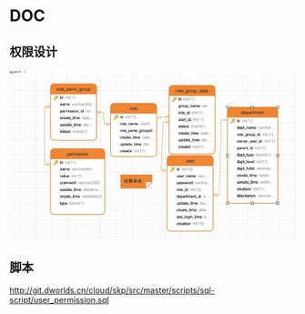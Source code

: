 # DOC

## 权限设计

![权限体系 ](./permission.jpg)

## 脚本
http://git.dworlds.cn/cloud/skp/src/master/scripts/sql-script/user_permission.sql

